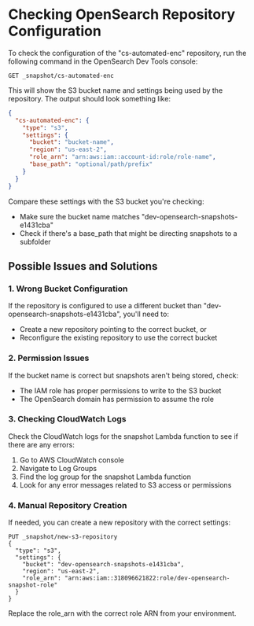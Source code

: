 # Checking OpenSearch Repository Configuration

To check the configuration of the "cs-automated-enc" repository, run the following command in the OpenSearch Dev Tools console:

```
GET _snapshot/cs-automated-enc
```

This will show the S3 bucket name and settings being used by the repository. The output should look something like:

```json
{
  "cs-automated-enc": {
    "type": "s3",
    "settings": {
      "bucket": "bucket-name",
      "region": "us-east-2",
      "role_arn": "arn:aws:iam::account-id:role/role-name",
      "base_path": "optional/path/prefix"
    }
  }
}
```

Compare these settings with the S3 bucket you're checking:
- Make sure the bucket name matches "dev-opensearch-snapshots-e1431cba"
- Check if there's a base_path that might be directing snapshots to a subfolder

## Possible Issues and Solutions

### 1. Wrong Bucket Configuration

If the repository is configured to use a different bucket than "dev-opensearch-snapshots-e1431cba", you'll need to:
- Create a new repository pointing to the correct bucket, or
- Reconfigure the existing repository to use the correct bucket

### 2. Permission Issues

If the bucket name is correct but snapshots aren't being stored, check:
- The IAM role has proper permissions to write to the S3 bucket
- The OpenSearch domain has permission to assume the role

### 3. Checking CloudWatch Logs

Check the CloudWatch logs for the snapshot Lambda function to see if there are any errors:

1. Go to AWS CloudWatch console
2. Navigate to Log Groups
3. Find the log group for the snapshot Lambda function
4. Look for any error messages related to S3 access or permissions

### 4. Manual Repository Creation

If needed, you can create a new repository with the correct settings:

```
PUT _snapshot/new-s3-repository
{
  "type": "s3",
  "settings": {
    "bucket": "dev-opensearch-snapshots-e1431cba",
    "region": "us-east-2",
    "role_arn": "arn:aws:iam::318096621822:role/dev-opensearch-snapshot-role"
  }
}
```

Replace the role_arn with the correct role ARN from your environment. 